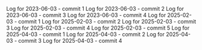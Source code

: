 Log for 2023-06-03 - commit 1
Log for 2023-06-03 - commit 2
Log for 2023-06-03 - commit 3
Log for 2023-06-03 - commit 4
Log for 2025-02-03 - commit 1
Log for 2025-02-03 - commit 2
Log for 2025-02-03 - commit 3
Log for 2025-02-03 - commit 4
Log for 2025-02-03 - commit 5
Log for 2025-04-03 - commit 1
Log for 2025-04-03 - commit 2
Log for 2025-04-03 - commit 3
Log for 2025-04-03 - commit 4
